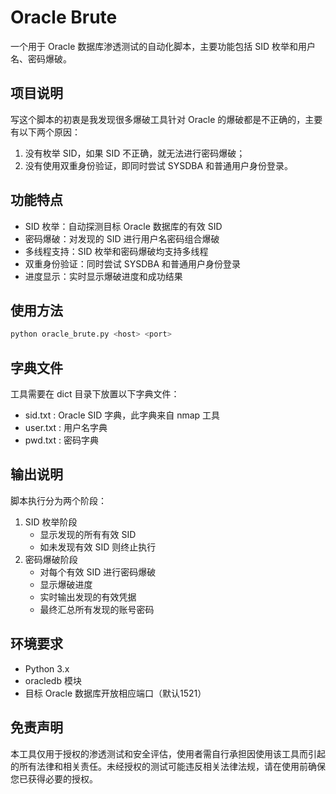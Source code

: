# Oracle Brute
一个用于 Oracle 数据库渗透测试的自动化脚本，主要功能包括 SID 枚举和用户名、密码爆破。

## 项目说明
写这个脚本的初衷是我发现很多爆破工具针对 Oracle 的爆破都是不正确的，主要有以下两个原因：
1. 没有枚举 SID，如果 SID 不正确，就无法进行密码爆破；
2. 没有使用双重身份验证，即同时尝试 SYSDBA 和普通用户身份登录。

## 功能特点
- SID 枚举：自动探测目标 Oracle 数据库的有效 SID
- 密码爆破：对发现的 SID 进行用户名密码组合爆破
- 多线程支持：SID 枚举和密码爆破均支持多线程
- 双重身份验证：同时尝试 SYSDBA 和普通用户身份登录
- 进度显示：实时显示爆破进度和成功结果

## 使用方法
```bash
python oracle_brute.py <host> <port>
```

## 字典文件
工具需要在 dict 目录下放置以下字典文件：
- sid.txt : Oracle SID 字典，此字典来自 nmap 工具
- user.txt : 用户名字典
- pwd.txt : 密码字典

## 输出说明
脚本执行分为两个阶段：
1. SID 枚举阶段 
   - 显示发现的所有有效 SID
   - 如未发现有效 SID 则终止执行
2. 密码爆破阶段  
   - 对每个有效 SID 进行密码爆破
   - 显示爆破进度
   - 实时输出发现的有效凭据
   - 最终汇总所有发现的账号密码

## 环境要求
- Python 3.x
- oracledb 模块
- 目标 Oracle 数据库开放相应端口（默认1521）

## 免责声明
本工具仅用于授权的渗透测试和安全评估，使用者需自行承担因使用该工具而引起的所有法律和相关责任。未经授权的测试可能违反相关法律法规，请在使用前确保您已获得必要的授权。
